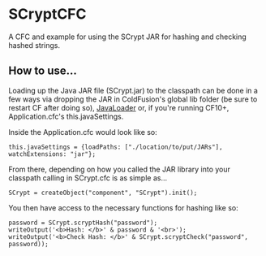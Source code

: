 SCryptCFC
=========

A CFC and example for using the SCrypt JAR for hashing and checking hashed strings.

## How to use...

Loading up the Java JAR file (SCrypt.jar) to the classpath can be done in a few ways via dropping the JAR in ColdFusion's global lib folder (be sure to restart CF after doing so), [JavaLoader](https://github.com/markmandel/JavaLoader) or, if you're running CF10+, Application.cfc's this.javaSettings.

Inside the Application.cfc would look like so:

`this.javaSettings = {loadPaths: ["./location/to/put/JARs"], watchExtensions: "jar"};`

From there, depending on how you called the JAR library into your classpath calling in SCrypt.cfc is as simple as...

`SCrypt = createObject("component", "SCrypt").init();`

You then have access to the necessary functions for hashing like so:

```coldfusion-cfc
password = SCrypt.scryptHash("password");
writeOutput('<b>Hash: </b>' & password & '<br>');
writeOutput('<b>Check Hash: </b>' & SCrypt.scryptCheck("password", password));
```

